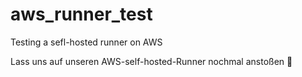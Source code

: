 # aws_runner_test
Testing a sefl-hosted runner on AWS

Lass uns auf unseren AWS-self-hosted-Runner nochmal anstoßen :beers: 
